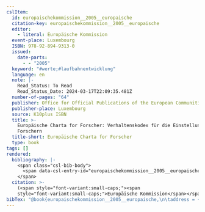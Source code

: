 ```yaml
---
cslItem:
  id: europaischekommission__2005__europaische
  citation-key: europaischekommission__2005__europaische
  editor:
    - literal: Europäische Kommission
  event-place: Luxembourg
  ISBN: 978-92-894-9313-0
  issued:
    date-parts:
      - - "2005"
  keyword: "#werte;#laufbahnentwicklung"
  language: en
  note: |-
    Read_Status: To Read
    Read_Status_Date: 2024-03-17T22:09:35.481Z
  number-of-pages: "64"
  publisher: Office for Official Publications of the European Communities
  publisher-place: Luxembourg
  source: K10plus ISBN
  title: >-
    Europäische Charta for Forscher: Verhaltenskodex für die Einstellung von
    Forschern
  title-short: Europäische Charta for Forscher
  type: book
tags: []
rendered:
  bibliography: |-
    <span class="csl-bib-body">
      <span data-csl-entry-id="europaischekommission__2005__europaische" class="csl-entry">Europäische Kommission (Hrsg.). <span class='date-bib'>(2005)</span>. <span class='title'><i><b><span style="font-style:normal;">Europäische Charta for Forscher: Verhaltenskodex für die Einstellung von Forschern</span></b></i></span>. Office for Official Publications of the European Communities.</span>
    </span>
  citation: >-
    (<span style="font-variant:small-caps;"><span
    style="font-variant:small-caps;">Europäische Kommission</span></span>, 2005)
bibTex: "@book{europaischekommission__2005__europaische,\n\taddress = {Luxembourg},\n\teditor = {{Europäische Kommission}},\n\tyear = {2005},\n\tnote = {Read\\textunderscore{}Status: To Read\nRead\\textunderscore{}Status\\textunderscore{}Date: 2024-03-17T22:09:35.481Z},\n\tpublisher = {Office for Official Publications of the European Communities},\n\ttitle = {Europ{\\\" a}ische {Charta} for {Forscher}: Verhaltenskodex f{\\\" u}r die {Einstellung} von {Forschern}},\n}\n\n"
---
```

